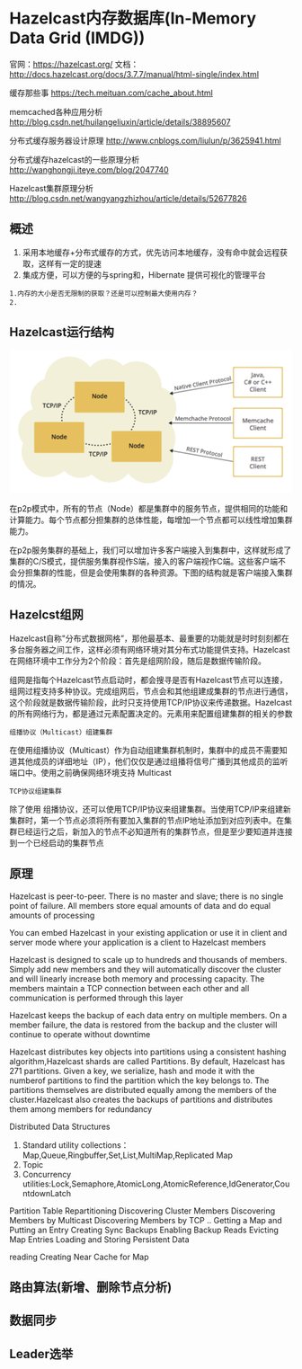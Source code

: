 # Hazelcast内存数据库(In-Memory Data Grid (IMDG))
官网：https://hazelcast.org/
文档：http://docs.hazelcast.org/docs/3.7.7/manual/html-single/index.html

缓存那些事
https://tech.meituan.com/cache_about.html

memcached各种应用分析
http://blog.csdn.net/huilangeliuxin/article/details/38895607

分布式缓存服务器设计原理
http://www.cnblogs.com/liulun/p/3625941.html

分布式缓存hazelcast的一些原理分析
http://wanghongji.iteye.com/blog/2047740

Hazelcast集群原理分析
http://blog.csdn.net/wangyangzhizhou/article/details/52677826

## 概述

1. 采用本地缓存+分布式缓存的方式，优先访问本地缓存，没有命中就会远程获取，这样有一定的提速
1. 集成方便，可以方便的与spring和，Hibernate 提供可视化的管理平台

```
1.内存的大小是否无限制的获取？还是可以控制最大使用内存？
2.
```

## Hazelcast运行结构

![](img/hazelcast.runtime.jpg)

在p2p模式中，所有的节点（Node）都是集群中的服务节点，提供相同的功能和计算能力。每个节点都分担集群的总体性能，每增加一个节点都可以线性增加集群能力。

在p2p服务集群的基础上，我们可以增加许多客户端接入到集群中，这样就形成了集群的C/S模式，提供服务集群视作S端，接入的客户端视作C端。这些客户端不会分担集群的性能，但是会使用集群的各种资源。下图的结构就是客户端接入集群的情况。

## Hazelcst组网
Hazelcast自称"分布式数据网格”，那他最基本、最重要的功能就是时时刻刻都在多台服务器之间工作，这样必须有网络环境对其分布式功能提供支持。Hazelcast在网络环境中工作分为2个阶段：首先是组网阶段，随后是数据传输阶段。

组网是指每个Hazelcast节点启动时，都会搜寻是否有Hazelcast节点可以连接，组网过程支持多种协议。完成组网后，节点会和其他组建成集群的节点进行通信，这个阶段就是数据传输阶段，此时只支持使用TCP/IP协议来传递数据。Hazelcast的所有网络行为，都是通过<networt></network>元素配置决定的。<join>元素用来配置组建集群的相关的参数

`组播协议（Multicast）组建集群`

在使用组播协议（Multicast）作为自动组建集群机制时，集群中的成员不需要知道其他成员的详细地址（IP），他们仅仅是通过组播将信号广播到其他成员的监听端口中。使用之前确保网络环境支持 Multicast

`TCP协议组建集群`

除了使用 组播协议，还可以使用TCP/IP协议来组建集群。当使用TCP/IP来组建新集群时，第一个节点必须将所有要加入集群的节点IP地址添加到对应列表中。在集群已经运行之后，新加入的节点不必知道所有的集群节点，但是至少要知道并连接到一个已经启动的集群节点

## 原理
Hazelcast is peer-to-peer. There is no master and slave; there is no single point of failure.
All members store equal amounts of data and do equal amounts of processing

You can embed Hazelcast in your existing application or use it in client and server mode where your application is a client to Hazelcast members

Hazelcast is designed to scale up to hundreds and thousands of members. Simply add new members and they will automatically discover the cluster
and will linearly increase both memory and processing capacity. The members maintain a TCP connection between each other and all communication
is performed through this layer

Hazelcast keeps the backup of each data entry on multiple members. On a member failure, the data is restored from the backup and the cluster
will continue to operate without downtime

Hazelcast distributes key objects into partitions using a consistent hashing algorithm,Hazelcast shards are called Partitions. By default,
Hazelcast has 271 partitions. Given a key, we serialize, hash and mode it with the numberof partitions to find the partition which the key
belongs to. The partitions themselves are distributed equally among the members of the cluster.Hazelcast also creates the backups of partitions
and distributes them among members for redundancy

Distributed Data Structures
1. Standard utility collections：Map,Queue,Ringbuffer,Set,List,MultiMap,Replicated Map
2. Topic
3. Concurrency utilities:Lock,Semaphore,AtomicLong,AtomicReference,IdGenerator,CountdownLatch

Partition Table
Repartitioning
Discovering Cluster Members
 Discovering Members by Multicast
 Discovering Members by TCP
 ..
Getting a Map and Putting an Entry
Creating Sync Backups
Enabling Backup Reads
Evicting Map Entries
Loading and Storing Persistent Data

reading Creating Near Cache for Map


## 路由算法(新增、删除节点分析)

## 数据同步

## Leader选举